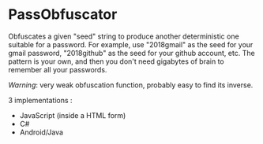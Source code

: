 # PassObfuscator


Obfuscates a given "seed" string to produce another deterministic one suitable for a password.
For example, use "2018gmail" as the seed for your gmail password, "2018github" as the seed for your github account, etc.
The pattern is your own, and then you don't need gigabytes of brain to remember all your passwords.

_Warning_: very weak obfuscation function, probably easy to find its inverse.

3 implementations :
- JavaScript (inside a HTML form)
- C#
- Android/Java

